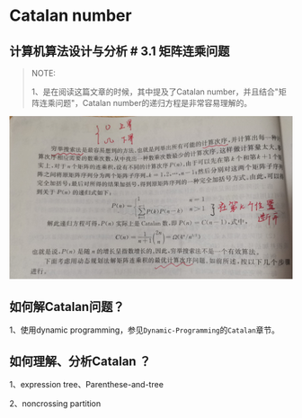 # Catalan number

## 计算机算法设计与分析 # 3.1 矩阵连乘问题

> NOTE: 
>
> 1、是在阅读这篇文章的时候，其中提及了Catalan number，并且结合"矩阵连乘问题"，Catalan number的递归方程是非常容易理解的。
>
> 

![](./计算机算法设计与分析-Catalan-number.jpg)





## 如何解Catalan问题？

1、使用dynamic programming，参见`Dynamic-Programming`的`Catalan`章节。



## 如何理解、分析Catalan ？

1、expression tree、Parenthese-and-tree

2、noncrossing partition

